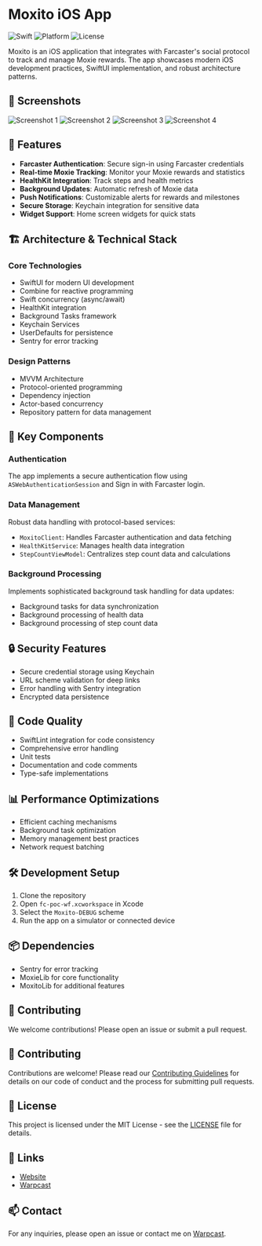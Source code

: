 # Moxito iOS App

![Swift](https://img.shields.io/badge/Swift-5.9-orange.svg)
![Platform](https://img.shields.io/badge/Platform-iOS%2017.0-blue.svg)
![License](https://img.shields.io/badge/License-MIT-green.svg)

Moxito is an iOS application that integrates with Farcaster's social protocol to track and manage Moxie rewards. The app showcases modern iOS development practices, SwiftUI implementation, and robust architecture patterns.

## 📱 Screenshots

![Screenshot 1](./Screenshots/iphone_app_store_moxito_1.png)
![Screenshot 2](./Screenshots/iphone_app_store_moxito_2.png)
![Screenshot 3](./Screenshots/iphone_app_store_moxito_3.png)
![Screenshot 4](./Screenshots/iphone_app_store_moxito_7.png)

## 🌟 Features

- **Farcaster Authentication**: Secure sign-in using Farcaster credentials
- **Real-time Moxie Tracking**: Monitor your Moxie rewards and statistics
- **HealthKit Integration**: Track steps and health metrics
- **Background Updates**: Automatic refresh of Moxie data
- **Push Notifications**: Customizable alerts for rewards and milestones
- **Secure Storage**: Keychain integration for sensitive data
- **Widget Support**: Home screen widgets for quick stats

## 🏗 Architecture & Technical Stack

### Core Technologies
- SwiftUI for modern UI development
- Combine for reactive programming
- Swift concurrency (async/await)
- HealthKit integration
- Background Tasks framework
- Keychain Services
- UserDefaults for persistence
- Sentry for error tracking

### Design Patterns
- MVVM Architecture
- Protocol-oriented programming
- Dependency injection
- Actor-based concurrency
- Repository pattern for data management

## 📱 Key Components

### Authentication
The app implements a secure authentication flow using `ASWebAuthenticationSession` and Sign in with Farcaster login.

### Data Management
Robust data handling with protocol-based services:

- `MoxitoClient`: Handles Farcaster authentication and data fetching
- `HealthKitService`: Manages health data integration
- `StepCountViewModel`: Centralizes step count data and calculations

### Background Processing
Implements sophisticated background task handling for data updates:

- Background tasks for data synchronization
- Background processing of health data
- Background processing of step count data

## 🔒 Security Features

- Secure credential storage using Keychain
- URL scheme validation for deep links
- Error handling with Sentry integration
- Encrypted data persistence

## 🎯 Code Quality

- SwiftLint integration for code consistency
- Comprehensive error handling
- Unit tests
- Documentation and code comments
- Type-safe implementations

## 📊 Performance Optimizations

- Efficient caching mechanisms
- Background task optimization
- Memory management best practices
- Network request batching

## 🛠 Development Setup

1. Clone the repository
2. Open `fc-poc-wf.xcworkspace` in Xcode
3. Select the `Moxito-DEBUG` scheme
4. Run the app on a simulator or connected device

## 📦 Dependencies

- Sentry for error tracking
- MoxieLib for core functionality
- MoxitoLib for additional features

## 🤝 Contributing

We welcome contributions! Please open an issue or submit a pull request.

## 👥 Contributing

Contributions are welcome! Please read our [Contributing Guidelines](CONTRIBUTING.md) for details on our code of conduct and the process for submitting pull requests.

## 📄 License

This project is licensed under the MIT License - see the [LICENSE](LICENSE) file for details.

## 🔗 Links

- [Website](https://moxito.xyz)
- [Warpcast](https://warpcast.com/moxito)

## 📫 Contact

For any inquiries, please open an issue or contact me on [Warpcast](https://warpcast.com/leovido.eth).
